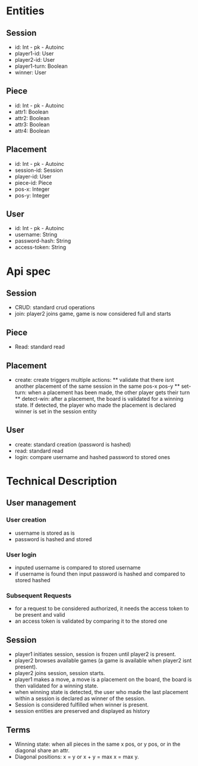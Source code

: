 # Entities

## Session
* id: Int - pk - Autoinc
* player1-id: User
* player2-id: User
* player1-turn: Boolean
* winner: User

## Piece
* id: Int - pk - Autoinc
* attr1: Boolean
* attr2: Boolean
* attr3: Boolean
* attr4: Boolean

## Placement
* id: Int - pk - Autoinc
* session-id: Session 
* player-id: User 
* piece-id: Piece
* pos-x: Integer
* pos-y: Integer

## User
* id: Int - pk - Autoinc
* username: String
* password-hash: String
* access-token: String

# Api spec

## Session
* CRUD: standard crud operations
* join: player2 joins game, game is now considered full and starts

## Piece
* Read: standard read

## Placement
* create: create triggers multiple actions:
** validate that there isnt another placement of the same session in the same pos-x pos-y
** set-turn: when a placement has been made, the other player gets their turn
** detect-win: after a placement, the board is validated for a winning state. If detected, 
	the player who made the placement is declared winner is set in the session entity

## User
* create: standard creation (password is hashed)
* read: standard read
* login: compare username and hashed password to stored ones

# Technical Description

## User management

### User creation
* username is stored as is
* password is hashed and stored

### User login
* inputed username is compared to stored username
* if username is found then input password is hashed and compared to stored hashed

### Subsequent Requests
* for a request to be considered authorized, it needs the access token to be present and valid
* an access token is validated by comparing it to the stored one

## Session
* player1 initiates session, session is frozen until player2 is present.
* player2 browses available games (a game is available when player2 isnt present).
* player2 joins session, session starts.
* player1 makes a move, a move is a placement on the board, the board is then validated for a winning state.
* when winning state is detected, the user who made the last placement within a session is declared as winner of the session.
* Session is considered fulfilled when winner is present.
* session entities are preserved and displayed as history

## Terms
* Winning state: when all pieces in the same x pos, or y pos, or in the diagonal share an attr. 
* Diagonal positions: x = y or x + y = max x = max y.


